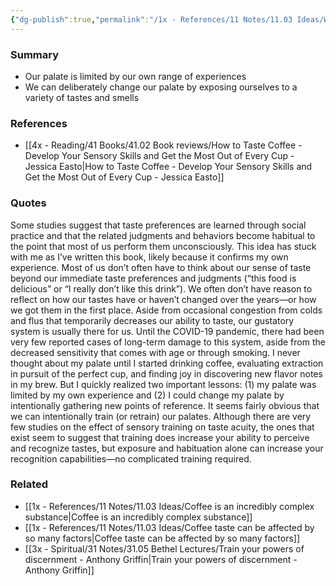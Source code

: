 ```yaml
---
{"dg-publish":true,"permalink":"/1x - References/11 Notes/11.03 Ideas/We can train our taste and smell palate to be wider/","noteIcon":""}
---
```



### Summary
- Our palate is limited by our own range of experiences
- We can deliberately change our palate by exposing ourselves to a variety of tastes and smells

### References
- [[4x - Reading/41 Books/41.02 Book reviews/How to Taste Coffee - Develop Your Sensory Skills and Get the Most Out of Every Cup - Jessica Easto\|How to Taste Coffee - Develop Your Sensory Skills and Get the Most Out of Every Cup - Jessica Easto]]

### Quotes
Some studies suggest that taste preferences are learned through social practice and that the related judgments and behaviors become habitual to the point that most of us perform them unconsciously. This idea has stuck with me as I’ve written this book, likely because it confirms my own experience. Most of us don’t often have to think about our sense of taste beyond
our immediate taste preferences and judgments (“this food is delicious” or “I really don’t like this drink”). We often don’t have reason to reflect on how our tastes have or haven’t changed over the years—or how we got them in the first place. Aside from occasional congestion from colds and flus that temporarily decreases our ability to taste, our gustatory system is usually there for us. Until the COVID-19 pandemic, there had been very few reported cases of long-term damage to this system, aside from the decreased sensitivity that comes with age or through smoking. I never thought about my palate until I started drinking coffee,
evaluating extraction in pursuit of the perfect cup, and finding joy in discovering new flavor notes in my brew. But I quickly realized two important lessons: (1) my palate was limited by my own experience and (2) I could change my palate by intentionally gathering new points of reference. It seems fairly obvious that we can intentionally train (or retrain) our
palates. Although there are very few studies on the effect of sensory training on taste acuity, the ones that exist seem to suggest that training does increase your ability to perceive and recognize tastes, but exposure and habituation alone can increase your recognition capabilities—no complicated training required.


### Related
- [[1x - References/11 Notes/11.03 Ideas/Coffee is an incredibly complex substance\|Coffee is an incredibly complex substance]]
- [[1x - References/11 Notes/11.03 Ideas/Coffee taste can be affected by so many factors\|Coffee taste can be affected by so many factors]]
- [[3x - Spiritual/31 Notes/31.05 Bethel Lectures/Train your powers of discernment - Anthony Griffin\|Train your powers of discernment - Anthony Griffin]]